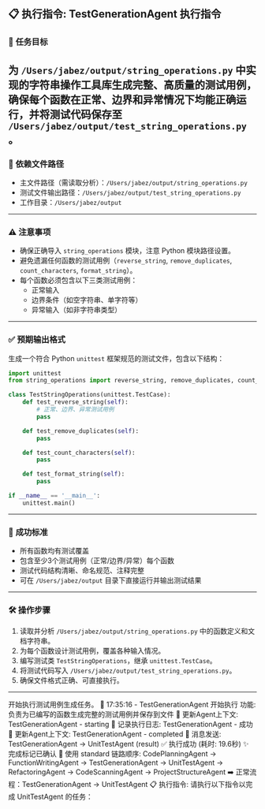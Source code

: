 📋 执行指令: **TestGenerationAgent 执行指令**
---
### 🧾 **任务目标**
为 `/Users/jabez/output/string_operations.py` 中实现的字符串操作工具库生成完整、高质量的测试用例，
确保每个函数在正常、边界和异常情况下均能正确运行，并将测试代码保存至 `/Users/jabez/output/test_string_operations.py`。
---
### 📁 **依赖文件路径**
- 主文件路径（需读取分析）：`/Users/jabez/output/string_operations.py`
- 测试文件输出路径：`/Users/jabez/output/test_string_operations.py`
- 工作目录：`/Users/jabez/output`
---
### ⚠️ **注意事项**
- 确保正确导入 `string_operations` 模块，注意 Python 模块路径设置。
- 避免遗漏任何函数的测试用例（`reverse_string`, `remove_duplicates`, `count_characters`, `format_string`）。
- 每个函数必须包含以下三类测试用例：
  - 正常输入
  - 边界条件（如空字符串、单字符等）
  - 异常输入（如非字符串类型）
---
### ✅ **预期输出格式**
生成一个符合 Python `unittest` 框架规范的测试文件，包含以下结构：

```python
import unittest
from string_operations import reverse_string, remove_duplicates, count_characters, format_string

class TestStringOperations(unittest.TestCase):
    def test_reverse_string(self):
        # 正常、边界、异常测试用例
        pass

    def test_remove_duplicates(self):
        pass

    def test_count_characters(self):
        pass

    def test_format_string(self):
        pass

if __name__ == '__main__':
    unittest.main()
```
---
### 📌 **成功标准**
- 所有函数均有测试覆盖
- 包含至少3个测试用例（正常/边界/异常）每个函数
- 测试代码结构清晰、命名规范、注释完整
- 可在 `/Users/jabez/output` 目录下直接运行并输出测试结果
---
### 🛠️ **操作步骤**
1. 读取并分析 `/Users/jabez/output/string_operations.py` 中的函数定义和文档字符串。
2. 为每个函数设计测试用例，覆盖各种输入情况。
3. 编写测试类 `TestStringOperations`，继承 `unittest.TestCase`。
4. 将测试代码写入 `/Users/jabez/output/test_string_operations.py`。
5. 确保文件格式正确、可直接执行。
---
开始执行测试用例生成任务。
🎯 17:35:16 - TestGenerationAgent 开始执行
   功能: 负责为已编写的函数生成完整的测试用例并保存到文件
📝 更新Agent上下文: TestGenerationAgent - starting
📝 记录执行日志: TestGenerationAgent - 成功
📝 更新Agent上下文: TestGenerationAgent - completed
📨 消息发送: TestGenerationAgent → UnitTestAgent (result)
   ✅ 执行成功 (耗时: 19.6秒)
   ✨ 完成标记已确认
🔗 使用 standard 链路顺序: CodePlanningAgent → FunctionWritingAgent → 
TestGenerationAgent → UnitTestAgent → RefactoringAgent → CodeScanningAgent → ProjectStructureAgent
➡️ 正常流程：TestGenerationAgent -> UnitTestAgent
📋 执行指令: 请执行以下指令以完成 UnitTestAgent 的任务：